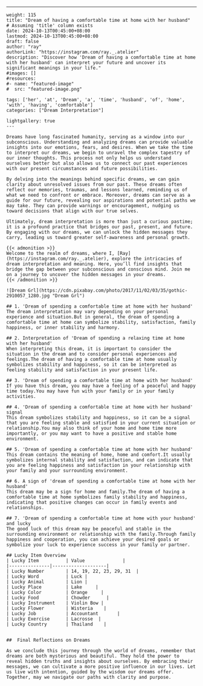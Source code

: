 ---
    weight: 115
    title: "Dream of having a comfortable time at home with her husband"  # Assuming 'title' column exists
    date: 2024-10-13T00:45:00+08:00
    lastmod: 2024-10-13T00:45:00+08:00
    draft: false
    author: "ray"
    authorLink: "https://instagram.com/ray._.atelier"
    description: "Discover how 'Dream of having a comfortable time at home with her husband' can interpret your future and uncover its significant meanings in your life."
    #images: []
    #resources:
    #- name: "featured-image"
    #  src: "featured-image.png"
    
    tags: ['her', 'at', 'Dream', 'a', 'time', 'husband', 'of', 'home', 'with', 'having', 'comfortable']
    categories: ["Dream Interpretation"]
    
    lightgallery: true
    ---
    
    Dreams have long fascinated humanity, serving as a window into our subconscious. Understanding and analyzing dreams can provide valuable insights into our emotions, fears, and desires. When we take the time to interpret our dreams, we begin to unravel the complex tapestry of our inner thoughts. This process not only helps us understand ourselves better but also allows us to connect our past experiences with our present circumstances and future possibilities.
    
    By delving into the meanings behind specific dreams, we can gain clarity about unresolved issues from our past. These dreams often reflect our memories, traumas, and lessons learned, reminding us of what we need to confront or embrace. Moreover, dreams can serve as a guide for our future, revealing our aspirations and potential paths we may take. They can provide warnings or encouragement, nudging us toward decisions that align with our true selves.
    
    Ultimately, dream interpretation is more than just a curious pastime; it is a profound practice that bridges our past, present, and future. By engaging with our dreams, we can unlock the hidden messages they carry, leading us toward greater self-awareness and personal growth.
    
    {{< admonition >}}
    Welcome to the realm of dreams, where I, [Ray](https://instagram.com/ray._.atelier), explore the intricacies of dream interpretation and meaning. Here, you’ll find insights that bridge the gap between your subconscious and conscious mind. Join me on a journey to uncover the hidden messages in your dreams.
    {{< /admonition >}}
    
    ![Dream Grl](https://cdn.pixabay.com/photo/2017/11/02/03/35/gothic-2910057_1280.jpg "Dream Grl")
    
    ## 1. 'Dream of spending a comfortable time at home with her husband'
    The dream interpretation may vary depending on your personal experience and situation.But in general, the dream of spending a comfortable time at home can symbolize stability, satisfaction, family happiness, or inner stability and harmony.
    
    ## 2. Interpretation of 'Dream of spending a relaxing time at home with her husband'
    When interpreting this dream, it is important to consider the situation in the dream and to consider personal experiences and feelings.The dream of having a comfortable time at home usually symbolizes stability and happiness, so it can be interpreted as feeling stability and satisfaction in your present life.
    
    ## 3. 'Dream of spending a comfortable time at home with her husband'
    If you have this dream, you may have a feeling of a peaceful and happy time today.You may have fun with your family or in your family activities.
    
    ## 4. 'Dream of spending a comfortable time at home with her husband' signal
    This dream symbolizes stability and happiness, so it can be a signal that you are feeling stable and satisfied in your current situation or relationship.You may also think of your home and home time more importantly, or you may want to have a positive and stable home environment.
    
    ## 5. 'Dream of spending a comfortable time at home with her husband'
    This dream contains the meaning of home, home and comfort.It usually symbolizes internal stability and satisfaction, and can indicate that you are feeling happiness and satisfaction in your relationship with your family and your surrounding environment.
    
    ## 6. A sign of 'dream of spending a comfortable time at home with her husband'
    This dream may be a sign for home and family.The dream of having a comfortable time at home symbolizes family stability and happiness, indicating that positive changes can occur in family events and relationships.
    
    ## 7. 'Dream of spending a comfortable time at home with your husband' and lucky
    The good luck of this dream may be peaceful and stable in the surrounding environment or relationship with the family.Through family happiness and cooperation, you can achieve your desired goals or symbolize your luck to experience success in your family or partner.
    
    ## Lucky Item Overview
    | Lucky Item          | Value              |
    |---------------|--------------------|
    | Lucky Number        | 14, 19, 22, 23, 29, 31  |
    | Lucky Word          | Luck |
    | Lucky Animal        | Lion |
    | Lucky Place         | Lake     |
    | Lucky Color         | Orange     |
    | Lucky Food          | Chowder      |
    | Lucky Instrument    | Violin Bow |
    | Lucky Flower        | Wisteria    |
    | Lucky Job           | Accountant       |
    | Lucky Exercise      | Lacrosse  |
    | Lucky Country       | Thailand    |
    
    
    ##  Final Reflections on Dreams
    
    As we conclude this journey through the world of dreams, remember that dreams are both mysterious and beautiful. They hold the power to reveal hidden truths and insights about ourselves. By embracing their messages, we can cultivate a more positive influence in our lives. Let us live with intention, guided by the wisdom our dreams offer. Together, may we navigate our paths with clarity and purpose.
    